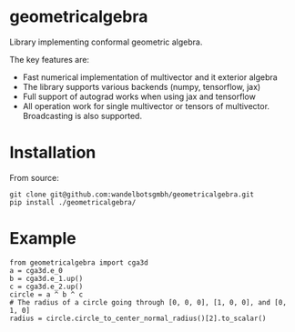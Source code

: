 # geometricalgebra

Library implementing conformal geometric algebra.

The key features are:
- Fast numerical implementation of multivector and it exterior algebra
- The library supports various backends (numpy, tensorflow, jax)
- Full support of autograd works when using jax and tensorflow
- All operation work for single multivector or tensors of multivector. Broadcasting is also supported.


# Installation

From source:

    git clone git@github.com:wandelbotsgmbh/geometricalgebra.git
    pip install ./geometricalgebra/

# Example

    from geometricalgebra import cga3d
    a = cga3d.e_0
    b = cga3d.e_1.up()
    c = cga3d.e_2.up()
    circle = a ^ b ^ c
    # The radius of a circle going through [0, 0, 0], [1, 0, 0], and [0, 1, 0]
    radius = circle.circle_to_center_normal_radius()[2].to_scalar()
